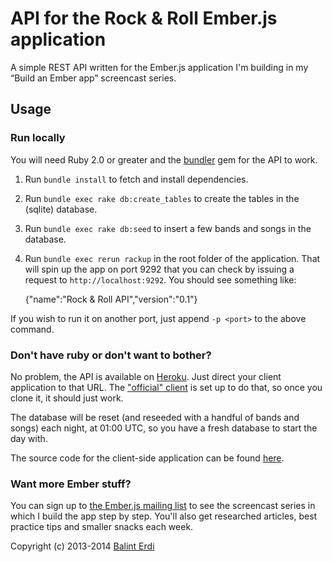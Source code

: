 API for the Rock & Roll Ember.js application
============================================

A simple REST API written for the Ember.js application I'm building in my “Build an Ember app” screencast series.

## Usage

### Run locally

You will need Ruby 2.0 or greater and the [bundler](http://bundler.io/) gem for the API to work.

1. Run `bundle install` to fetch and install dependencies.
2. Run `bundle exec rake db:create_tables` to create the tables in the (sqlite) database.
3. Run `bundle exec rake db:seed` to insert a few bands and songs in the database.
4. Run `bundle exec rerun rackup` in the root folder of the application. That will spin up the app on port 9292 that you can check by issuing a request to `http://localhost:9292`. You should see something like:

    {"name":"Rock & Roll API","version":"0.1"}

If you wish to run it on another port, just append `-p <port>` to the above command.

### Don't have ruby or don't want to bother?

No problem, the API is available on [Heroku][heroku_host]. Just direct your client application to that URL. The ["official" client](https://github.com/balinterdi/rock-and-roll) is set up to do that, so once you clone it, it should just work.

The database will be reset (and reseeded with a handful of bands and songs) each night, at 01:00 UTC, so you have a fresh database to start the day with.

The source code for the client-side application can be found [here](https://github.com/balinterdi/rock-and-roll).

### Want more Ember stuff?

You can sign up to [the Ember.js mailing list](http://emberjs.balinterdi.com) to see the screencast series in which I
build the app step by step. You'll also get researched articles, best practice tips and smaller snacks each week.

Copyright (c) 2013-2014 [Balint Erdi](http://balinterdi.com)

[heroku_host]: http://rock-and-roll-with-emberjs-api.herokuapp.com/
